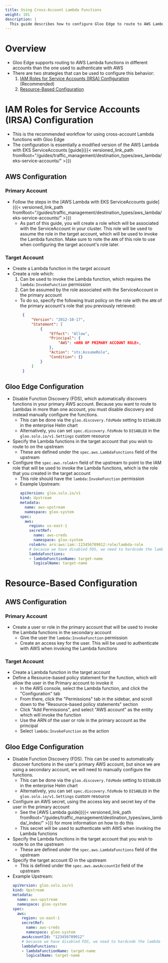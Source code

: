 ```yaml
---
title: Using Cross-Account Lambda Functions
weight: 101
description: |
  This guide describes how to configure Gloo Edge to route to AWS Lambda functions in different accounts than the one used to authenticate with AWS.
---
```


# Overview
 - Gloo Edge supports routing to AWS Lambda functions in different accounts than the one used to authenticate with AWS
 - There are two strategies that can be used to configure this behavior:
   1. [IAM Roles for Service Accounts (IRSA) Configuration](#iam-roles-for-service-accounts-irsa-configuration) (Recommended)
   2. [Resource-Based Configuration](#resource-based-configuration)

# IAM Roles for Service Accounts (IRSA) Configuration
 - This is the recommended workflow for using cross-account Lambda functions with Gloo Edge
 - The configuration is essentially a modified version of the AWS Lambda with EKS ServiceAccounts [guide]({{< versioned_link_path fromRoot="/guides/traffic_management/destination_types/aws_lambda/eks-service-accounts/" >}})
## AWS Configuration
### Primary Account
  - Follow the steps in the [AWS Lambda with EKS ServiceAccounts guide]({{< versioned_link_path fromRoot="/guides/traffic_management/destination_types/aws_lambda/eks-service-accounts/" >}})
    - As part of this guide, you will create a role which will be associated with the ServiceAccount in your cluster. This role will be used to assume the role in the target account, which will be used to invoke the Lambda function. Make sure to note the `ARN` of this role to use when configuring the target account's role later.
### Target Account
 - Create a Lambda function in the target account
 - Create a role which:
   1. Can be used to invoke the Lambda function, which requires the `lambda:InvokeFunction` permission
   1. Can be assumed by the role associated with the ServiceAccount in the primary account
     - To do so, specify the following trust policy on the role with the `ARN` of the primary account's role that you previously retrieved:
       ```json
        {
            "Version": "2012-10-17",
            "Statement": [
                {
                    "Effect": "Allow",
                    "Principal": {
                        "AWS": <ARN OF PRIMARY ACCOUNT ROLE>,
                    },
                    "Action": "sts:AssumeRole",
                    "Condition": {}
                }
            ]
        }
       ```
    
## Gloo Edge Configuration
 - Disable Function Discovery (FDS), which automatically discovers functions in your primary AWS account. Because you want to route to Lambdas in more than one account, you must disable discovery and instead manually configure the functions.
   - This can be done via the `gloo.discovery.fdsMode` setting to `DISABLED` in the enterprise Helm chart
   - Alternatively, you can set `spec.discovery.fdsMode` to `DISABLED` in the `gloo.solo.io/v1.Settings` custom resource
 - Specify the Lambda functions in the target account that you wish to route to on the upstream
   - These are defined under the `spec.aws.LambdaFunctions` field of the upstream
- Configure the `spec.aws.roleArn` field of the upstream to point to the IAM role that will be used to invoke the Lambda functions, which is the role that you created in the target account
  - This role should have the `lambda:InvokeFunction` permission
  - Example Upstream:
      ```yaml
      apiVersion: gloo.solo.io/v1
      kind: Upstream
      metadata:
        name: aws-upstream
        namespace: gloo-system
      spec:
        aws:
          region: us-east-1
          secretRef:
            name: aws-creds
            namespace: gloo-system
          roleArn: arn:aws:iam::123456789012:role/lambda-role
          # because we have disabled FDS, we need to hardcode the lambda functions in the upstream spec
          lambdaFunctions:
          - lambdaFunctionName: target-name
            logicalName: target-name
      ```

# Resource-Based Configuration
## AWS Configuration
### Primary Account
 - Create a user or role in the primary account that will be used to invoke the Lambda functions in the secondary account
   - Give the user the `lambda:InvokeFunction` permission
   - Create an access key for the user. This will be used to authenticate with AWS when invoking the Lambda functions
### Target Account
 - Create a Lambda function in the target account
 - Define a Resource-based policy statement for the function, which will allow the user in the Primary account to invoke it
   - In the AWS console, select the Lambda function, and click the "Configuration" tab
   - From there, click the "Permissions" tab in the sidebar, and scroll down to the "Resource-based policy statements" section
   - Click "Add Permissions", and select "AWS account" as the entity which will invoke the function
   - Use the ARN of the user or role in the primary account as the principal
   - Select `lambda:InvokeFunction` as the action
## Gloo Edge Configuration
 - Disable Function Discovery (FDS). This can be used to automatically discover functions in the user's primary AWS account, but since we are using a secondary account, we will need to manually configure the functions.
   - This can be done via the `gloo.discovery.fdsMode` setting to `DISABLED` in the enterprise Helm chart
   - Alternatively, you can set `spec.discovery.fdsMode` to `DISABLED` in the `gloo.solo.io/v1.Settings` custom resource
 - Configure an AWS secret, using the access key and secret key of the user in the primary account
   - See the [AWS Lambda guide]({{< versioned_link_path fromRoot="/guides/traffic_management/destination_types/aws_lambda/_index/" >}}) for more information on how to do this
   - This secret will be used to authenticate with AWS when invoking the Lambda functions
 - Specify the Lambda functions in the target account that you wish to route to on the upstream
   - These are defined under the `spec.aws.LambdaFunctions` field of the upstream 
 - Specify the target account ID in the upstream
   - This is defined under the `spec.aws.awsAccountId` field of the upstream
 - Example Upstream:
     ```yaml
     apiVersion: gloo.solo.io/v1
     kind: Upstream
     metadata:
       name: aws-upstream
       namespace: gloo-system
     spec:
       aws:
         region: us-east-1
         secretRef:
           name: aws-creds
           namespace: gloo-system
         awsAccountId: "123456789012"
         # because we have disabled FDS, we need to hardcode the lambda functions in the upstream spec
         lambdaFunctions:
         - lambdaFunctionName: target-name
           logicalName: target-name
     ```